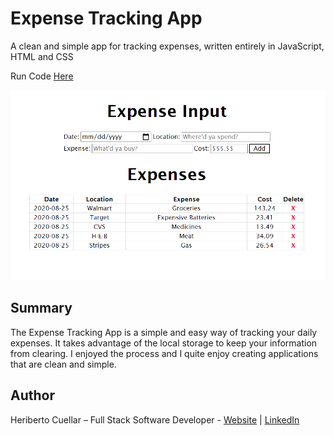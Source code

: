 # Expense Tracking App
A clean and simple app for tracking expenses, written entirely in JavaScript, HTML and CSS

Run Code [Here](https://hcuellar-coder.github.io/ExpenseTrackerApp/)

![ExpenseTrackerApp](./images/expenseTrackerApp.PNG)

## Summary
The Expense Tracking App is a simple and easy way of tracking your daily expenses. It takes advantage of the local storage to keep your information from clearing.
I enjoyed the process and I quite enjoy creating applications that are clean and simple.

## Author
Heriberto Cuellar – Full Stack Software Developer - [Website](https://heribertocuellar.com) | [LinkedIn](https://www.linkedin.com/in/heriberto-c-5aa11952)
